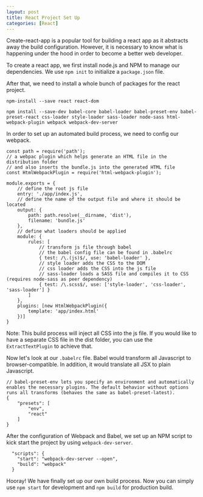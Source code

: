 ```yaml
---
layout: post
title: React Project Set Up
categories: [React]
---
```


Create-react-app is a popular tool for building a react app as it abstracts away the build configuration. However, it is necessary to know what is happening under the hood in order to become a better web developer.

To create a react app, we first install node.js and NPM to manage our dependencies. We use `npm init` to initialize a `package.json` file.

After that, we need to install a whole bunch of packages for the react project.

```
npm-install --save react react-dom

npm install --save-dev babel-core babel-loader babel-preset-env babel-preset-react css-loader style-loader sass-loader node-sass html-webpack-plugin webpack webpack-dev-server
```

In order to set up an automated build process, we need to config our webpack.

```
const path = require('path');
// a webpac plugin which helps generate an HTML file in the distribution folder
// and also inserts the bundle.js into the generated HTML file 
const HtmlWebpackPlugin = require('html-webpack-plugin');

module.exports = {
	// define the root js file
	entry: './app/index.js',
	// define the name of the output file and where it should be located
	output: {
		path: path.resolve(__dirname, 'dist'),
		filename: 'bundle.js'
	},
	// define what loaders should be applied
	module: {
		rules: [
			// transform js file through babel
			// the babel config file can be found in .babelrc
			{ test: /\.(js)$/, use: 'babel-loader' },
			// style loader adds the CSS to the DOM
			// css loader adds the CSS into the js file 
			// sass-loader loads a SASS file and compiles it to CSS (requires node-sass as peer dependency)
			{ test: /\.scss$/, use: ['style-loader', 'css-loader', 'sass-loader'] }
		]
	},
	plugins: [new HtmlWebpackPlugin({
		template: 'app/index.html'
	})]
}
```

Note: This build process will inject all CSS into the js file. If you would like to have a separate CSS file in the dist folder, you can use the `ExtractTextPlugin` to achieve that.

Now let's look at our `.babelrc` file. Babel would transform all Javascript to browser-compatible. In addition, it would translate all JSX to plain Javascript.

```
// babel-preset-env lets you specify an environment and automatically enables the necessary plugins. The default behavior without options runs all transforms (behaves the same as babel-preset-latest).
{
	"presets": [
		"env",
		"react"
	]
}
```

After the configuration of Webpack and Babel, we set up an NPM script to kick start the project by using `webpack-dev-server`.

```
  "scripts": {
    "start": "webpack-dev-server --open",
    "build": "webpack"
  }
```

Hooray! We have finally set up our own build process. Now you can simply use `npm start` for development and `npm build` for production build.
